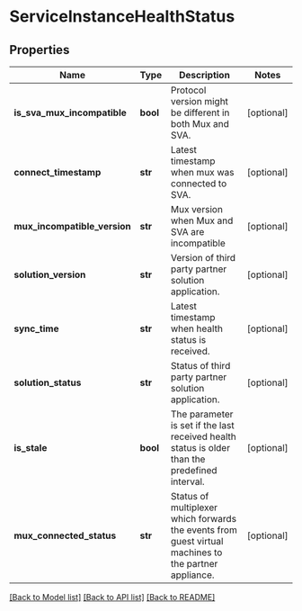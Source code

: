 # ServiceInstanceHealthStatus

## Properties
Name | Type | Description | Notes
------------ | ------------- | ------------- | -------------
**is_sva_mux_incompatible** | **bool** | Protocol version might be different in both Mux and SVA. | [optional] 
**connect_timestamp** | **str** | Latest timestamp when mux was connected to SVA. | [optional] 
**mux_incompatible_version** | **str** | Mux version when Mux and SVA are incompatible | [optional] 
**solution_version** | **str** | Version of third party partner solution application. | [optional] 
**sync_time** | **str** | Latest timestamp when health status is received. | [optional] 
**solution_status** | **str** | Status of third party partner solution application. | [optional] 
**is_stale** | **bool** | The parameter is set if the last received health status is older than the predefined interval.  | [optional] 
**mux_connected_status** | **str** | Status of multiplexer which forwards the events from guest virtual machines to the partner appliance. | [optional] 

[[Back to Model list]](../README.md#documentation-for-models) [[Back to API list]](../README.md#documentation-for-api-endpoints) [[Back to README]](../README.md)

